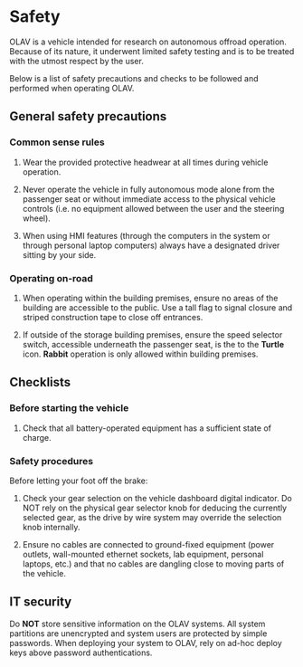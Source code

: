 # Safety

OLAV is a vehicle intended for research on autonomous offroad operation.
Because of its nature, it underwent limited safety testing and is to be treated
with the utmost respect by the user.

Below is a list of safety precautions and checks to be followed and performed
when operating OLAV.

## General safety precautions

### Common sense rules

1. Wear the provided protective headwear at all times during vehicle operation.

2. Never operate the vehicle in fully autonomous mode alone from the passenger
   seat or without immediate access to the physical vehicle controls (i.e. no
   equipment allowed between the user and the steering wheel).

3. When using HMI features (through the computers in the system or through
   personal laptop computers) always have a designated driver sitting by your
   side.

### Operating on-road

1. When operating within the building premises, ensure no areas of the building
   are accessible to the public. Use a tall flag to signal closure and striped
   construction tape to close off entrances.

2. If outside of the storage building premises, ensure the speed selector
   switch, accessible underneath the passenger seat, is the to the **Turtle**
   icon. **Rabbit** operation is only allowed within building premises.

## Checklists

### Before starting the vehicle

1. Check that all battery-operated equipment has a sufficient state of charge. 

### Safety procedures

Before letting your foot off the brake:

1. Check your gear selection on the vehicle dashboard digital indicator. Do NOT
   rely on the physical gear selector knob for deducing the currently selected
   gear, as the drive by wire system may override the selection knob internally.

2. Ensure no cables are connected to ground-fixed equipment (power outlets,
   wall-mounted ethernet sockets, lab equipment, personal laptops, etc.) and
   that no cables are dangling close to moving parts of the vehicle.

## IT security

Do **NOT** store sensitive information on the OLAV systems. All system
partitions are unencrypted and system users are protected by simple passwords.
When deploying your system to OLAV, rely on ad-hoc deploy keys above password
authentications.